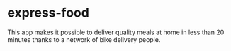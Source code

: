 # express-food
This app makes it possible to deliver quality meals at home in less than 20 minutes thanks to a network of bike delivery people.
